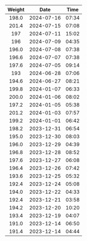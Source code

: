 | Weight | Date   | Time  | 
| :---:  | :----: | :---: | 
| 198.0 |  2024-07-16 |  07:34 | 
| 201.4 |  2024-07-15 |  07:08 |
| 197 |  2024-07-11 |  15:02 | 
| 196 |  2024-07-09 |  04:35 | 
| 196.0 |  2024-07-08 |  07:38 | 
| 196.6 |  2024-07-07 |  07:38 | 
| 197.6 |  2024-07-05 |  09:14 | 
| 193 |  2024-06-28 |  07:06 | 
| 194.6 |  2024-06-27 |  08:21 | 
| 199.8 |  2024-01-07 |  06:33 | 
| 200.0 |  2024-01-06 |  08:02 | 
| 197.2 |  2024-01-05 |  05:38 | 
| 201.2 |  2024-01-03 |  07:57 | 
| 199.2 |  2024-01-01 |  06:42 | 
| 198.2 |  2023-12-31 |  06:54 | 
| 195.0 |  2023-12-30 |  08:03 | 
| 196.0 |  2023-12-29 |  04:39 | 
| 196.8 |  2023-12-28 |  08:52 | 
| 197.6 |  2023-12-27 |  06:08 | 
| 196.4 |  2023-12-26 |  07:42 | 
| 193.6 |  2023-12-25 |  05:32 | 
| 192.4 |  2023-12-24 |  05:08 | 
| 194.0 |  2023-12-22 |  04:33 | 
| 192.4 |  2023-12-21 |  03:58 | 
| 194.2 |  2023-12-20 |  10:20 | 
| 193.4 |  2023-12-19 |  04:07 | 
| 191.0 |  2023-12-14 |  06:50 | 
| 191.4 |  2023-12-14 |  04:44 | 
